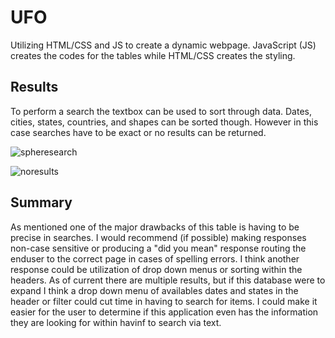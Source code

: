 # UFO

Utilizing HTML/CSS and JS to create a dynamic webpage. JavaScript (JS) creates the codes for the tables while HTML/CSS creates the styling.

## Results
To perform a search the textbox can be used to sort through data. Dates, cities, states, countries, and shapes can be sorted though. However in this case searches have to be exact or no results can be returned. 

![spheresearch](https://user-images.githubusercontent.com/101460770/174515244-57cb3511-7ada-4b46-be75-c871660b3d38.png)

![noresults](https://user-images.githubusercontent.com/101460770/174515251-91770b6b-738c-4059-95d6-80e5e12cfc8a.png)

## Summary
As mentioned one of the major drawbacks of this table is having to be precise in searches. I would recommend (if possible) making responses non-case sensitive or producing a "did you mean" response routing the enduser to the correct page in cases of spelling errors. I think another response could be utilization of drop down menus or sorting within the headers. As of current there are multiple results, but if this database were to expand I think a drop down menu of availables dates and states in the header or filter could cut time in having to search for items. I could make it easier for the user to determine if this application even has the information they are looking for within havinf to search via text.
